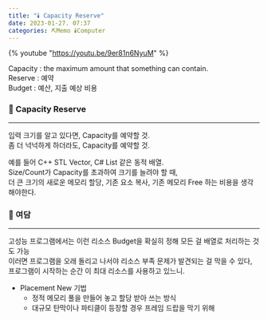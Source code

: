 ```yaml
---
title: "🕯️ Capacity Reserve"
date: 2023-01-27. 07:37
categories: ⛏️Memo 🕯️Computer
---
```


{% youtube "https://youtu.be/9er81n6NyuM" %}
<br>

Capacity : the maximum amount that something can contain.  
Reserve : 예약  
Budget : 예산, 지출 예상 비용  

### 💎 Capacity Reserve

---

입력 크기를 알고 있다면, Capacity를 예약할 것.  
좀 더 넉넉하게 하더라도, Capacity를 예약할 것.  

예를 들어 C++ STL Vector, C# List 같은 동적 배열.  
Size/Count가 Capacity를 초과하여 크기를 늘려야 할 때,  
더 큰 크기의 새로운 메모리 할당, 기존 요소 복사, 기존 메모리 Free 하는 비용을 생각해야한다.  

### 💎 여담

---

고성능 프로그램에서는 이런 리소스 Budget을 확실히 정해 모든 걸 배열로 처리하는 것도 가능  
이러면 프로그램을 오래 돌리고 나서야 리소스 부족 문제가 발견되는 걸 막을 수 있다,  
프로그램이 시작하는 순간 이 최대 리소스를 사용하고 있느니.  

- Placement New 기법  
  - 정적 메모리 풀을 만들어 놓고 할당 받아 쓰는 방식  
  - 대규모 탄막이나 파티클이 등장할 경우 프레임 드랍을 막기 위해  
